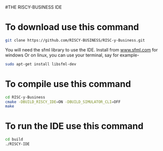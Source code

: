 #THE RISCY-BUSINESS IDE

# To download use this command
```bash
git clone https://github.com/RISCY-BUSINESS/RISC-y-Business.git
```
You will need the sfml library to use the IDE. Install from www.sfml.com for windows
Or on linux, you can use your terminal, say for example-
```bash
sudo apt-get install libsfml-dev
```

# To compile use this command

```bash
cd RISC-y-Business
cmake -DBUILD_RISCY_IDE=ON -DBUILD_SIMULATOR_CLI=OFF
make
```

# To run the IDE use this command

```bash
cd build
./RISCY-IDE
```

